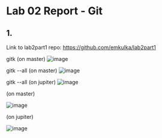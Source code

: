 # Lab 02 Report - Git

## 1.
Link to lab2part1 repo: https://github.com/emkulka/lab2part1

gitk (on master)
![image](https://user-images.githubusercontent.com/25308429/150576900-1374e59e-a059-4b77-9b41-10759deb480a.png)

gitk --all (on master)
![image](https://user-images.githubusercontent.com/25308429/150576592-f203874b-461b-4078-90f3-d6ddc2181739.png)

gitk --all (on jupiter)
![image](https://user-images.githubusercontent.com/25308429/150576783-152c7272-d7ad-495b-8bea-7b6c77bba419.png)

(on master)

![image](https://user-images.githubusercontent.com/25308429/150576662-12c5f426-e4c8-41a4-8e4c-7e5571c52ccb.png)

(on jupiter)

![image](https://user-images.githubusercontent.com/25308429/150576478-ab9dbb50-bb4f-4def-943d-a47d07532e9e.png)

